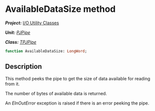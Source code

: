 # AvailableDataSize method

***Project:*** [I/O Utility Classes](../API.md)

***Unit:*** [_PJPipe_](./PJPipe.md)

***Class:*** [_TPJPipe_](./TPJPipe.md)

```pascal
function AvailableDataSize: LongWord;
```

## Description

This method peeks the pipe to get the size of data available for reading from it.

The number of bytes of available data is returned.

An _EInOutError_ exception is raised if there is an error peeking the pipe.
